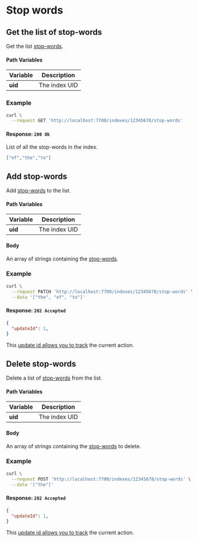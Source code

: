 # Stop words

## Get the list of stop-words

<RouteHighlighter method="GET" route="/indexes/:uid/stop-words" />

Get the list [stop-words](/advanced_guides/stop_words).


#### Path Variables

| Variable          | Description           |
|-------------------|-----------------------|
| **uid**         | The index UID         |


### Example

```bash
curl \
  --request GET 'http://localhost:7700/indexes/12345678/stop-words'
```


#### Response: `200 Ok`

List of all the stop-words in the index.

```json
["of","the","to"]
```


## Add stop-words

<RouteHighlighter method="PATCH" route="/indexes/:uid/stop-words" />

Add [stop-words](/advanced_guides/stop_words) to the list.



#### Path Variables

| Variable          | Description           |
|-------------------|-----------------------|
| **uid**         | The index UID         |

#### Body

An array of strings containing the [stop-words](/advanced_guides/stop_words).

### Example

```bash
curl \
  --request PATCH 'http://localhost:7700/indexes/12345678/stop-words' \
  --data '["the", "of", "to"]'
```


#### Response: `202 Accepted`

```json
{
  "updateId": 1,
}
```
This [update id allows you to track](/references/updates) the current action.

## Delete stop-words

<RouteHighlighter method="POST" route="/indexes/:uid/stop-words" />

Delete a list of [stop-words](/advanced_guides/stop_words) from the list.



#### Path Variables

| Variable          | Description           |
|-------------------|-----------------------|
| **uid**         | The index UID         |

#### Body

An array of strings containing the [stop-words](/advanced_guides/stop_words) to delete.

### Example

```bash
curl \
  --request POST 'http://localhost:7700/indexes/12345678/stop-words' \
  --data '["the"]'
```


#### Response: `202 Accepted`

```json
{
  "updateId": 1,
}
```
This [update id allows you to track](/references/updates) the current action.

